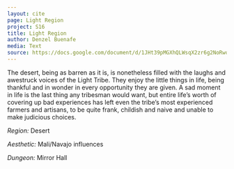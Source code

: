 ```yaml
---
layout: cite
page: Light Region
project: S16
title: Light Region
author: Denzel Buenafe
media: Text
source: https://docs.google.com/document/d/1JHt39pMGXhQLWsqX2zr6g2NoRwodMRkLx43RGFzTqh8/edit?usp=sharing
---
```

The desert, being as barren as it is, is nonetheless filled with the laughs and awestruck voices of the Light Tribe. They enjoy the little things in life, being thankful and in wonder in every opportunity they are given. A sad moment in life is the last thing any tribesman would want, but entire life’s worth of covering up bad experiences has left even the tribe’s most experienced farmers and artisans, to be quite frank, childish and naive and unable to make judicious choices.

*Region:* Desert

*Aesthetic:* Mali/Navajo influences

*Dungeon:* Mirror Hall
